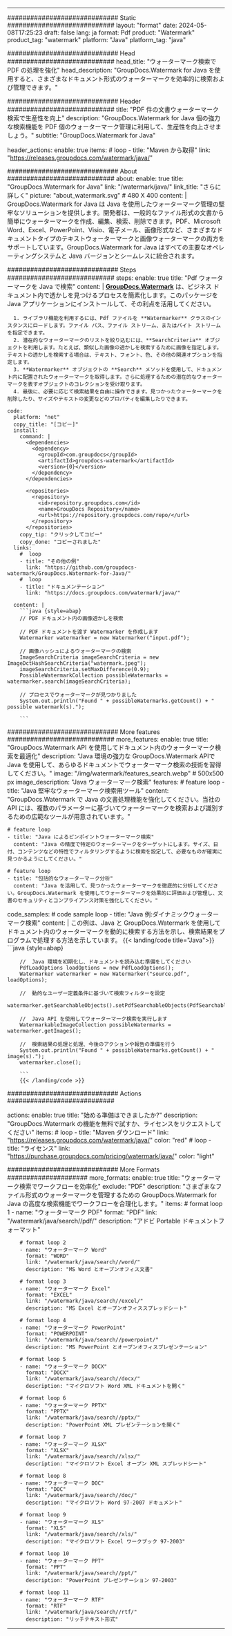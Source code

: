 
---
############################# Static ############################
layout: "format"
date:  2024-05-08T17:25:23
draft: false
lang: ja
format: Pdf
product: "Watermark"
product_tag: "watermark"
platform: "Java"
platform_tag: "java"

############################# Head ############################
head_title: "ウォーターマーク検索で PDF の処理を強化"
head_description: "GroupDocs.Watermark for Java を使用すると、さまざまなドキュメント形式のウォーターマークを効率的に検索および管理できます。"

############################# Header ############################
title: "PDF 件の文書ウォーターマーク検索で生産性を向上" 
description: "GroupDocs.Watermark for Java 個の強力な検索機能を PDF 個のウォーターマーク管理に利用して、生産性を向上させましょう。"
subtitle: "GroupDocs.Watermark for Java" 

header_actions:
  enable: true
  items:
    #  loop
    - title: "Maven から取得"
      link: "https://releases.groupdocs.com/watermark/java/"
      
############################# About ############################
about:
    enable: true
    title: "GroupDocs.Watermark for Java"
    link: "/watermark/java/"
    link_title: "さらに詳しく"
    picture: "about_watermark.svg" # 480 X 400
    content: |
       GroupDocs.Watermark for Java は Java を使用したウォーターマーク管理の堅牢なソリューションを提供します。開発者は、一般的なファイル形式の文書から簡単にウォーターマークを作成、編集、検索、削除できます。PDF、Microsoft Word、Excel、PowerPoint、Visio、電子メール、画像形式など、さまざまなドキュメントタイプのテキストウォーターマークと画像ウォーターマークの両方をサポートしています。GroupDocs.Watermark for Java はすべての主要なオペレーティングシステムと Java バージョンとシームレスに統合されます。

############################# Steps ############################
steps:
    enable: true
    title: "Pdf ウォーターマークを Java で検索"
    content: |
      **[GroupDocs.Watermark](https://products.groupdocs.com/watermark/java/)** は、ビジネス ドキュメント内で透かしを見つけるプロセスを簡素化します。このパッケージを Java アプリケーションにインストールして、その利点を活用してください。
      
      1. ライブラリ機能を利用するには、Pdf ファイルを **Watermarker** クラスのインスタンスにロードします。ファイル パス、ファイル ストリーム、またはバイト ストリームを指定できます。
      2. 潜在的なウォーターマークのリストを絞り込むには、**SearchCriteria** オブジェクトを利用します。たとえば、類似した画像の透かしを検索するために画像を指定します。テキストの透かしを検索する場合は、テキスト、フォント、色、その他の関連オプションを指定します。
      3. **Watermarker** オブジェクトの **Search** メソッドを使用して、ドキュメント内に配置されたウォーターマークを取得します。さらに処理するための潜在的なウォーターマークを表すオブジェクトのコレクションを受け取ります。
      4. 最後に、必要に応じて検索結果を自由に操作できます。見つかったウォーターマークを削除したり、サイズやテキストの変更などのプロパティを編集したりできます。
   
    code:
      platform: "net"
      copy_title: "[コピー]"
      install:
        command: |
          <dependencies>
            <dependency>
              <groupId>com.groupdocs</groupId>
              <artifactId>groupdocs-watermark</artifactId>
              <version>{0}</version>
            </dependency>
          </dependencies>

          <repositories>
            <repository>
              <id>repository.groupdocs.com</id>
              <name>GroupDocs Repository</name>
              <url>https://repository.groupdocs.com/repo/</url>
            </repository>
          </repositories>
        copy_tip: "クリックしてコピー"
        copy_done: "コピーされました"
      links:
        #  loop
        - title: "その他の例"
          link: "https://github.com/groupdocs-watermark/GroupDocs.Watermark-for-Java/"
        #  loop
        - title: "ドキュメンテーション"
          link: "https://docs.groupdocs.com/watermark/java/"
          
      content: |
        ```java {style=abap}
        // PDF ドキュメント内の画像透かしを検索

        // PDF ドキュメントを渡す Watermarker を作成します
        Watermarker watermarker = new Watermarker("input.pdf");
        
        // 画像ハッシュによるウォーターマークの検索
        ImageSearchCriteria imageSearchCriteria = new ImageDctHashSearchCriteria("watermark.jpeg");
        imageSearchCriteria.setMaxDifference(0.9);
        PossibleWatermarkCollection possibleWatermarks = watermarker.search(imageSearchCriteria);

        // プロセスでウォーターマークが見つかりました
        System.out.println("Found " + possibleWatermarks.getCount() + " possible watermark(s).");
        
        ```          
        
############################# More features ############################
more_features:
  enable: true
  title: "GroupDocs.Watermark API を使用してドキュメント内のウォーターマーク検索を最適化"
  description: "Java 環境の強力な GroupDocs.Watermark APIで Java を使用して、あらゆるドキュメントでウォーターマーク検索の技術を習得してください。"
  image: "/img/watermark/features_search.webp" # 500x500 px
  image_description: "Java ウォーターマーク検索"
  features:
    # feature loop
    - title: "Java 堅牢なウォーターマーク検索用ツール"
      content: "GroupDocs.Watermark で Java の文書処理機能を強化してください。当社の API には、複数のパラメーターに基づいてウォーターマークを検索および識別するための広範なツールが用意されています。"

    # feature loop
    - title: "Java によるピンポイントウォーターマーク検索"
      content: "Java の精度で特定のウォーターマークをターゲットにします。サイズ、日付、コンテンツなどの特性でフィルタリングするように検索を設定して、必要なものが確実に見つかるようにしてください。"

    # feature loop
    - title: "包括的なウォーターマーク分析"
      content: "Java を活用して、見つかったウォーターマークを徹底的に分析してください。GroupDocs.Watermark を使用してウォーターマークを効果的に評価および管理し、文書のセキュリティとコンプライアンス対策を強化してください。"
      
  code_samples:
    # code sample loop
    - title: "Java 例:ダイナミックウォーターマーク検索"
      content: |
        この例は、Java と GroupDocs.Watermark を使用してドキュメント内のウォーターマークを動的に検索する方法を示し、検索結果をプログラムで処理する方法を示しています。
        {{< landing/code title="Java">}}
        ```java {style=abap}
        
        //  Java 環境を初期化し、ドキュメントを読み込む準備をしてください
        PdfLoadOptions loadOptions = new PdfLoadOptions();
        Watermarker watermarker = new Watermarker("source.pdf", loadOptions);

        //  動的なユーザー定義条件に基づいて検索フィルターを設定
        watermarker.getSearchableObjects().setPdfSearchableObjects(PdfSearchableObjects.AttachedImages);

        //  Java API を使用してウォーターマーク検索を実行します
        WatermarkableImageCollection possibleWatermarks = watermarker.getImages();

        //  検索結果の処理と処理、今後のアクションや報告の準備を行う
        System.out.println("Found " + possibleWatermarks.getCount() + " image(s).");
        watermarker.close();

        ```
        {{< /landing/code >}}


############################# Actions ############################

actions:
  enable: true
  title: "始める準備はできましたか?"
  description: "GroupDocs.Watermark の機能を無料で試すか、ライセンスをリクエストしてください"
  items:
    #  loop
    - title: "Maven ダウンロード"
      link: "https://releases.groupdocs.com/watermark/java/"
      color: "red"
        #  loop
    - title: "ライセンス"
      link: "https://purchase.groupdocs.com/pricing/watermark/java/"
      color: "light"


############################# More Formats #####################
more_formats:
    enable: true
    title: "ウォーターマーク検索でワークフローを効率化"
    exclude: "PDF"
    description: "さまざまなファイル形式のウォーターマークを管理するための GroupDocs.Watermark for Java の高度な検索機能でワークフローを合理化します。"
    items: 
        # format loop 1
        - name: "ウォーターマーク PDF"
          format: "PDF"
          link: "/watermark/java/search//pdf/"
          description: "アドビ Portable ドキュメントフォーマット"

        # format loop 2
        - name: "ウォーターマーク Word"
          format: "WORD"
          link: "/watermark/java/search//word/"
          description: "MS Word とオープンオフィス文書"
          
        # format loop 3
        - name: "ウォーターマーク Excel"
          format: "EXCEL"
          link: "/watermark/java/search//excel/"
          description: "MS Excel とオープンオフィススプレッドシート"

        # format loop 4
        - name: "ウォーターマーク PowerPoint"
          format: "POWERPOINT"
          link: "/watermark/java/search//powerpoint/"
          description: "MS PowerPoint とオープンオフィスプレゼンテーション"

        # format loop 5
        - name: "ウォーターマーク DOCX"
          format: "DOCX"
          link: "/watermark/java/search//docx/"
          description: "マイクロソフト Word XML ドキュメントを開く"
          
        # format loop 6
        - name: "ウォーターマーク PPTX"
          format: "PPTX"
          link: "/watermark/java/search//pptx/"
          description: "PowerPoint XML プレゼンテーションを開く"
          
        # format loop 7
        - name: "ウォーターマーク XLSX"
          format: "XLSX"
          link: "/watermark/java/search//xlsx/"
          description: "マイクロソフト Excel オープン XML スプレッドシート"

        # format loop 8
        - name: "ウォーターマーク DOC"
          format: "DOC"
          link: "/watermark/java/search//doc/"
          description: "マイクロソフト Word 97-2007 ドキュメント"

        # format loop 9
        - name: "ウォーターマーク XLS"
          format: "XLS"
          link: "/watermark/java/search//xls/"
          description: "マイクロソフト Excel ワークブック 97-2003"

        # format loop 10
        - name: "ウォーターマーク PPT"
          format: "PPT"
          link: "/watermark/java/search//ppt/"
          description: "PowerPoint プレゼンテーション 97-2003"

        # format loop 11
        - name: "ウォーターマーク RTF"
          format: "RTF"
          link: "/watermark/java/search//rtf/"
          description: "リッチテキスト形式"

---